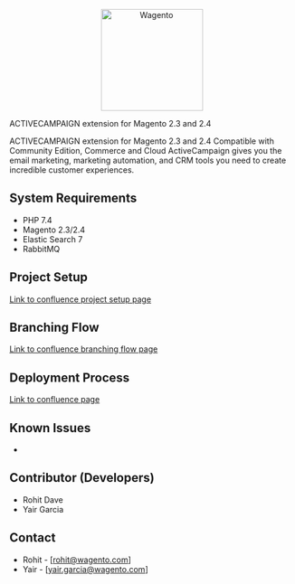 <p align="center">
    <a href="https://www.wagento.com/">
        <img src="https://www.wagento.com/static/version1607417403/frontend/Wagento/default/en_US/images/wagento-logo-black.png" width="180px" alt="Wagento" />
    </a>
</p>

ACTIVECAMPAIGN extension for Magento 2.3 and 2.4
<!--Name of the project -->

ACTIVECAMPAIGN extension for Magento 2.3 and 2.4
Compatible with Community Edition, Commerce and Cloud
ActiveCampaign gives you the email marketing, marketing automation,
and CRM tools you need to create incredible customer experiences.
<!-- Write description here -->

## System Requirements
* PHP 7.4
* Magento 2.3/2.4
* Elastic Search 7
* RabbitMQ
<!-- mention all the system requirements -->

## Project Setup
<a href="https://wagento.atlassian.net/wiki/spaces/ActiveCampaign/pages/2124939269/Local+Setup">Link to confluence project setup page</a>
<!-- mention confluence link about local project setup -->

## Branching Flow
<a href="https://wagento.atlassian.net/wiki/spaces/ActiveCampaign/pages/2124939282/Deployment+Process">Link to confluence branching flow page</a>
<!-- mention confluence link about branching flow -->

## Deployment Process
<a href="https://wagento.atlassian.net/wiki/spaces/ActiveCampaign/pages/2124939282/Deployment+Process">Link to confluence page</a>
<!-- mention confluence link about deployment process -->

## Known Issues
* 

## Contributor (Developers)
* Rohit Dave
* Yair Garcia
<!-- mention all developers name who is working or had worked on this project. -->

## Contact
* Rohit - [rohit@wagento.com]
* Yair - [yair.garcia@wagento.com]
